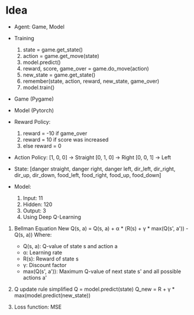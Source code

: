 # Idea

- Agent: Game, Model
- Training
  1. state = game.get_state()
  2. action = game.get_move(state)
  3. model.predict()
  4. reward, score, game_over = game.do_move(action)
  5. new_state = game.get_state()
  6. remember(state, action, reward, new_state, game_over)
  7. model.train()

- Game (Pygame)

- Model (Pytorch)

- Reward Policy:
    1. reward = -10 if game_over
    2. reward = 10 if score was increased
    3. else reward = 0

- Action Policy:
    [1, 0, 0] -> Straight
    [0, 1, 0] -> Right
    [0, 0, 1] -> Left

- State:
    [danger straight, danger right, danger left, 
     dir_left, dir_right, dir_up, dir_down,
     food_left, food_right, food_up, food_down]

- Model:
    1. Input: 11
    2. Hidden: 120
    3. Output: 3
    4. Using Deep Q-Learning
1. Bellman Equation
   New Q(s, a) = Q(s, a) + α * (R(s) + γ * max(Q(s', a')) - Q(s, a))
   Where:
     - Q(s, a): Q-value of state s and action a
     - α: Learning rate
     - R(s): Reward of state s
     - γ: Discount factor
     - max(Q(s', a')): Maximum Q-value of next state s' and all possible actions a'
2.  Q update rule simplified
    Q = model.predict(state)
    Q_new = R + γ * max(model.predict(new_state))

3. Loss function: MSE